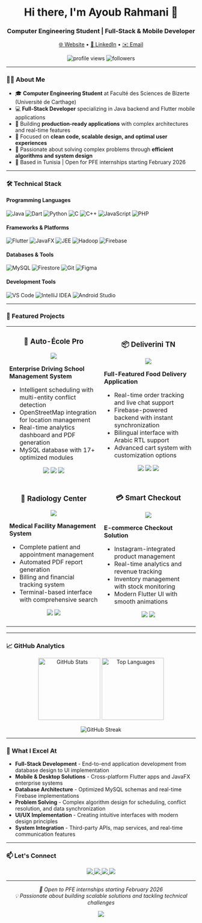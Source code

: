 <h1 align="center">Hi there, I'm Ayoub Rahmani 👋</h1>
<h3 align="center">Computer Engineering Student | Full-Stack & Mobile Developer</h3>

<p align="center">
  <a href="https://ayoub-rahmani.github.io">🌐 Website</a> •
  <a href="https://www.linkedin.com/in/ayoub-rahmani-linkêdin">💼 LinkedIn</a> •
  <a href="mailto:ayoub.rahmani.dev@gmail.com">✉️ Email</a>
</p>

<p align="center">
  <img src="https://komarev.com/ghpvc/?username=ayoub-rahmani&label=Profile%20views&color=0e75b6&style=flat" alt="profile views" />
  <img src="https://img.shields.io/github/followers/ayoub-rahmani?label=Followers&style=social" alt="followers" />
</p>

---

### 👨‍💻 About Me

- 🎓 **Computer Engineering Student** at Faculté des Sciences de Bizerte (Université de Carthage)
- 💻 **Full-Stack Developer** specializing in Java backend and Flutter mobile applications
- 🚀 Building **production-ready applications** with complex architectures and real-time features
- 🎯 Focused on **clean code, scalable design, and optimal user experiences**
- 🔧 Passionate about solving complex problems through **efficient algorithms and system design**
- 📍 Based in Tunisia | Open for PFE internships starting February 2026

---

### 🛠️ Technical Stack

#### **Programming Languages**
![Java](https://img.shields.io/badge/Java-ED8B00?style=for-the-badge&logo=openjdk&logoColor=white)
![Dart](https://img.shields.io/badge/Dart-0175C2?style=for-the-badge&logo=dart&logoColor=white)
![Python](https://img.shields.io/badge/Python-3776AB?style=for-the-badge&logo=python&logoColor=white)
![C](https://img.shields.io/badge/C-00599C?style=for-the-badge&logo=c&logoColor=white)
![C++](https://img.shields.io/badge/C++-00599C?style=for-the-badge&logo=cplusplus&logoColor=white)
![JavaScript](https://img.shields.io/badge/JavaScript-F7DF1E?style=for-the-badge&logo=javascript&logoColor=black)
![PHP](https://img.shields.io/badge/PHP-777BB4?style=for-the-badge&logo=php&logoColor=white)

#### **Frameworks & Platforms**
![Flutter](https://img.shields.io/badge/Flutter-02569B?style=for-the-badge&logo=flutter&logoColor=white)
![JavaFX](https://img.shields.io/badge/JavaFX-ED8B00?style=for-the-badge&logo=java&logoColor=white)
![JEE](https://img.shields.io/badge/JEE-007396?style=for-the-badge&logo=oracle&logoColor=white)
![Hadoop](https://img.shields.io/badge/Hadoop-66CCFF?style=for-the-badge&logo=apachehadoop&logoColor=black)
![Firebase](https://img.shields.io/badge/Firebase-FFCA28?style=for-the-badge&logo=firebase&logoColor=black)

#### **Databases & Tools**
![MySQL](https://img.shields.io/badge/MySQL-4479A1?style=for-the-badge&logo=mysql&logoColor=white)
![Firestore](https://img.shields.io/badge/Firestore-FFA611?style=for-the-badge&logo=firebase&logoColor=white)
![Git](https://img.shields.io/badge/Git-F05032?style=for-the-badge&logo=git&logoColor=white)
![Figma](https://img.shields.io/badge/Figma-F24E1E?style=for-the-badge&logo=figma&logoColor=white)

#### **Development Tools**
![VS Code](https://img.shields.io/badge/VS_Code-007ACC?style=for-the-badge&logo=visual-studio-code&logoColor=white)
![IntelliJ IDEA](https://img.shields.io/badge/IntelliJ-000000?style=for-the-badge&logo=intellij-idea&logoColor=white)
![Android Studio](https://img.shields.io/badge/Android_Studio-3DDC84?style=for-the-badge&logo=android-studio&logoColor=white)

---

### 🎯 Featured Projects

<table>
  <tr>
    <td width="50%">
      <h3 align="center">🚗 Auto-École Pro</h3>
      <div align="center">
        <a href="https://github.com/ayoub-rahmani/Driving_school_Pro">
          <img src="https://img.shields.io/badge/View_Repository-181717?style=for-the-badge&logo=github&logoColor=white" />
        </a>
      </div>
      <p><strong>Enterprise Driving School Management System</strong></p>
      <ul>
        <li>Intelligent scheduling with multi-entity conflict detection</li>
        <li>OpenStreetMap integration for location management</li>
        <li>Real-time analytics dashboard and PDF generation</li>
        <li>MySQL database with 17+ optimized modules</li>
      </ul>
      <p align="center">
        <img src="https://img.shields.io/badge/Java-ED8B00?style=flat-square&logo=openjdk&logoColor=white" />
        <img src="https://img.shields.io/badge/JavaFX-ED8B00?style=flat-square&logo=java&logoColor=white" />
        <img src="https://img.shields.io/badge/MySQL-4479A1?style=flat-square&logo=mysql&logoColor=white" />
      </p>
    </td>
    <td width="50%">
      <h3 align="center">📦 Deliverini TN</h3>
      <div align="center">
        <a href="https://github.com/ayoub-rahmani/Deliverini_TN">
          <img src="https://img.shields.io/badge/View_Repository-181717?style=for-the-badge&logo=github&logoColor=white" />
        </a>
      </div>
      <p><strong>Full-Featured Food Delivery Application</strong></p>
      <ul>
        <li>Real-time order tracking and live chat support</li>
        <li>Firebase-powered backend with instant synchronization</li>
        <li>Bilingual interface with Arabic RTL support</li>
        <li>Advanced cart system with customization options</li>
      </ul>
      <p align="center">
        <img src="https://img.shields.io/badge/Flutter-02569B?style=flat-square&logo=flutter&logoColor=white" />
        <img src="https://img.shields.io/badge/Firebase-FFCA28?style=flat-square&logo=firebase&logoColor=black" />
        <img src="https://img.shields.io/badge/Dart-0175C2?style=flat-square&logo=dart&logoColor=white" />
      </p>
    </td>
  </tr>
  <tr>
    <td width="50%">
      <h3 align="center">🏥 Radiology Center</h3>
      <div align="center">
        <a href="https://github.com/ayoub-rahmani/Radiology_Center">
          <img src="https://img.shields.io/badge/View_Repository-181717?style=for-the-badge&logo=github&logoColor=white" />
        </a>
      </div>
      <p><strong>Medical Facility Management System</strong></p>
      <ul>
        <li>Complete patient and appointment management</li>
        <li>Automated PDF report generation</li>
        <li>Billing and financial tracking system</li>
        <li>Terminal-based interface with comprehensive search</li>
      </ul>
      <p align="center">
        <img src="https://img.shields.io/badge/Java-ED8B00?style=flat-square&logo=openjdk&logoColor=white" />
        <img src="https://img.shields.io/badge/PDF-DC143C?style=flat-square&logo=adobe&logoColor=white" />
      </p>
    </td>
    <td width="50%">
      <h3 align="center">💳 Smart Checkout</h3>
      <div align="center">
        <a href="https://github.com/ayoub-rahmani/Smart_Checkout">
          <img src="https://img.shields.io/badge/View_Repository-181717?style=for-the-badge&logo=github&logoColor=white" />
        </a>
      </div>
      <p><strong>E-commerce Checkout Solution</strong></p>
      <ul>
        <li>Instagram-integrated product management</li>
        <li>Real-time analytics and revenue tracking</li>
        <li>Inventory management with stock monitoring</li>
        <li>Modern Flutter UI with smooth animations</li>
      </ul>
      <p align="center">
        <img src="https://img.shields.io/badge/Flutter-02569B?style=flat-square&logo=flutter&logoColor=white" />
        <img src="https://img.shields.io/badge/Dart-0175C2?style=flat-square&logo=dart&logoColor=white" />
      </p>
    </td>
  </tr>
</table>

---

### 📈 GitHub Analytics

<p align="center">
  <img src="https://github-readme-stats.vercel.app/api?username=ayoub-rahmani&show_icons=true&theme=tokyonight&hide_border=true&hide_title=true" alt="GitHub Stats" height="165" />
  <img src="https://github-readme-stats.vercel.app/api/top-langs/?username=ayoub-rahmani&layout=compact&theme=tokyonight&hide_border=true&hide_title=true" alt="Top Languages" height="165" />
</p>

<p align="center">
  <img src="https://github-readme-streak-stats.herokuapp.com/?user=ayoub-rahmani&theme=tokyonight&hide_border=true" alt="GitHub Streak" />
</p>

---

### 🌟 What I Excel At

- **Full-Stack Development** - End-to-end application development from database design to UI implementation
- **Mobile & Desktop Solutions** - Cross-platform Flutter apps and JavaFX enterprise systems
- **Database Architecture** - Optimized MySQL schemas and real-time Firebase implementations
- **Problem Solving** - Complex algorithm design for scheduling, conflict resolution, and data synchronization
- **UI/UX Implementation** - Creating intuitive interfaces with modern design principles
- **System Integration** - Third-party APIs, map services, and real-time communication features

---

### 📫 Let's Connect

<p align="center">
  <a href="https://ayoub-rahmani.github.io">
    <img src="https://img.shields.io/badge/Website-000000?style=for-the-badge&logo=About.me&logoColor=white" />
  </a>
  <a href="https://www.linkedin.com/in/ayoub-rahmani-linkêdin">
    <img src="https://img.shields.io/badge/LinkedIn-0077B5?style=for-the-badge&logo=linkedin&logoColor=white" />
  </a>
  <a href="mailto:ayoub.rahmani.dev@gmail.com">
    <img src="https://img.shields.io/badge/Email-D14836?style=for-the-badge&logo=gmail&logoColor=white" />
  </a>
  <a href="https://github.com/ayoub-rahmani">
    <img src="https://img.shields.io/badge/GitHub-100000?style=for-the-badge&logo=github&logoColor=white" />
  </a>
</p>

---

<p align="center">
  <i>🚀 Open to PFE internships starting February 2026</i><br>
  <i>💡 Passionate about building scalable solutions and tackling technical challenges</i>
</p>

<p align="center">
  <img src="https://capsule-render.vercel.app/api?type=waving&color=gradient&height=100&section=footer" />
</p>
